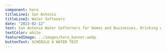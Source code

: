 ```yaml
---
component: hero
titleLine1: San Antonio
titleLine2: Water Softeners
date: "2023-02-12"
text: San Antonio Water Softerners for Homes and Businesses. Drinking water treatement systems in ${city}. Sales, Installation and Service for Whole House Water Filtration Systems and RO Systems in ${city}
textColor: white
featuredImage: ../images/hero_banner.webp
buttonText: SCHEDULE A WATER TEST
---
```

